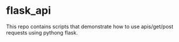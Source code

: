 # flask_api
This repo contains scripts that demonstrate how to use apis/get/post requests using pythong flask.
